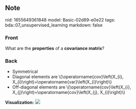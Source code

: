 ## Note
nid: 1655649361848
model: Basic-02d89-e0e22
tags: bda::07_unsupervised_learning
markdown: false

### Front
What are the <b>properties</b> of a <b>covariance matrix</b>?

### Back
<ul>
  <li>Symmetrical
  <li>Diagonal elements are \(\operatorname{cov}\left(X_{i},
  X_{i}\right)=\operatorname{var}\left(X_{i}\right)\)
  <li>Off-diagonal elements are \(\operatorname{cov}\left(X_{i},
  X_{j}\right)=\operatorname{cov}\left(X_{j}, X_{i}\right)\)
</ul><b>Visualization:</b> <img src= 
"paste-c5e77cfdb74f2ee76b6d8e773a66c0df7d2125f2.jpg">
